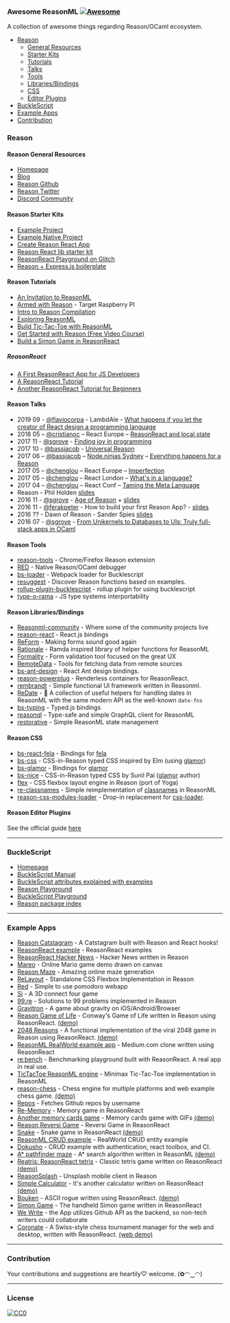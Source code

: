 ### **Awesome ReasonML** [![Awesome](https://cdn.rawgit.com/sindresorhus/awesome/d7305f38d29fed78fa85652e3a63e154dd8e8829/media/badge.svg)](https://github.com/sindresorhus/awesome)

A collection of awesome things regarding Reason/OCaml ecosystem.

- [Reason](#reason)
  - [General Resources](#reason-general-resources)
  - [Starter Kits](#reason-starter-kits)
  - [Tutorials](#reason-tutorials)
  - [Talks](#reason-talks)
  - [Tools](#reason-tools)
  - [Libraries/Bindings](#reason-librariesbindings)
  - [CSS](#reason-css)
  - [Editor Plugins](#reason-editor-plugins)
- [BuckleScript](#bucklescript)
- [Example Apps](#example-apps)
- [Contribution](#contribution)

### Reason
#### Reason General Resources
* [Homepage](https://reasonml.github.io/)
* [Blog](https://reasonml.github.io/blog/)
* [Reason Github](https://github.com/facebook/reason)
* [Reason Twitter](https://twitter.com/reasonml)
* [Discord Community](https://discord.gg/reasonml)

#### Reason Starter Kits
* [Example Project](https://reasonml.github.io/docs/en/installation)
* [Example Native Project](https://github.com/bsansouci/bsb-native-example)
* [Create Reason React App](https://github.com/reasonml-community/reason-scripts)
* [Reason React lib starter kit](https://github.com/katmai7/reason-react-rollup-starter-kit)
* [ReasonReact Playground on Glitch](https://glitch.com/~glitch-reason-react)
* [Reason + Express.js boilerplate](https://github.com/lalnuo/reasonml-express-boilerplate)

#### Reason Tutorials
* [An Invitation to ReasonML](https://protoship.io/blog/2017/05/10/an-invitation-to-reasonml.html)
* [Armed with Reason](http://kcsrk.info/reason/arm/2016/05/16/armed-with-reason/) - Target Raspberry PI
* [Intro to Reason Compilation](https://github.com/chenglou/intro-to-reason-compilation)
* [Exploring ReasonML](http://reasonmlhub.com/exploring-reasonml/toc.html)
* [Build Tic-Tac-Toe with ReasonML](https://medium.freecodecamp.org/learn-reasonml-by-building-tic-tac-toe-in-react-334203dd513c)
* [Get Started with Reason (Free Video Course)](https://egghead.io/courses/get-started-with-reason)
* [Build a Simon Game in ReasonReact](https://medium.com/@arecvlohe/lets-build-a-simon-game-in-reasonreact-pt-1-randos-c6db32bf4c1)

##### ReasonReact
* [A First ReasonReact App for JS Developers](https://jamesfriend.com.au/a-first-reason-react-app-for-js-developers)
* [A ReasonReact Tutorial](https://jaredforsyth.com/2017/07/05/a-reason-react-tutorial/)
* [Another ReasonReact Tutorial for Beginners](https://www.robinwieruch.de/reason-react-tutorial/)

#### Reason Talks
* 2019 09 - [@flaviocorpa](https://github.com/kutyel) - LambdAle - [What happens if you let the creator of React design a programming language](https://youtu.be/5IcG_BCGxEY)
* 2018 05 – [@cristianoc](https://github.com/cristianoc) – React Europe – [ReasonReact and local state](https://www.youtube.com/watch?v=qJnP-Vatp3M)
* 2017 11 - [@sgrove](https://github.com/sgrove) - [Finding joy in programming](https://vimeo.com/242081961)
* 2017 10 - [@bassjacob](https://github.com/bassjacob/) - [Universal Reason](https://www.youtube.com/watch?v=L0xz-ILKsLE)
* 2017 06 – [@bassjacob](https://github.com/bassjacob/) – [Node.ninjas Sydney](https://www.meetup.com/en-AU/sydney-node-ninjas/) – [Everything happens for a Reason ](https://www.youtube.com/watch?v=lLqLqFgsimQ&ab_channel=ANZCoders)
* 2017 05 – [@chenglou](https://github.com/chenglou) – React Europe – [Imperfection](https://www.youtube.com/watch?v=tCVXp6gFD8o)
* 2017 05 – [@chenglou](https://github.com/chenglou) – React London – [What's in a language?](https://www.youtube.com/watch?v=24S5u_4gx7w)
* 2017 04 – [@chenglou](https://github.com/chenglou) – React Conf – [Taming the Meta Language](https://www.youtube.com/watch?v=_0T5OSSzxms)
* Reason - Phil Holden [slides](http://philholden.me.uk/reason/reason.pdf)
* 2016 11 - [@sgrove](https://github.com/sgrove) - [Age of Reason](https://www.youtube.com/watch?v=8LCmLQ1-YqQ&t=6s) + [slides](https://sgrove.github.io/age-of-reason/)
* 2016 11 - [@ferakpeter](https://github.com/ferakpeter) - How to build your first Reason App? - [slides](https://docs.google.com/presentation/d/1iua5cdq5ecvj8NZqisjwhuhNb_1ljP45K9xMhgLoj8o/edit)
* 2016 ?? - Dawn of Reason - Sander Spies [slides](https://sanderspies.github.io/slides/dawn-of-reason.pdf)
* 2016 07 - [@sgrove](https://github.com/sgrove) - [From Unikernels to Databases to UIs: Truly full-stack apps in OCaml](https://youtu.be/QWfHrbSqnB0)


#### Reason Tools
* [reason-tools](https://github.com/reasonml/reason-tools) - Chrome/Firefox Reason extension
* [RED](https://github.com/frantic/red) - Native Reason/OCaml debugger
* [bs-loader](https://github.com/reasonml-community/bs-loader) - Webpack loader for Bucklescript
* [resuggest](https://github.com/GuillaumeSalles/resuggest) - Discover Reason functions based on examples.
* [rollup-plugin-bucklescript](https://github.com/shrynx/rollup-plugin-bucklescript) - rollup plugin for using bucklescript
* [type-o-rama](https://github.com/stereobooster/type-o-rama) - JS type systems interportability

#### Reason Libraries/Bindings
* [Reasonml-community](https://github.com/reasonml-community) - Where some of the community projects live
* [reason-react](https://github.com/reasonml/reason-react) - React.js bindings
* [ReForm](https://github.com/Astrocoders/reform) - Making forms sound good again
* [Rationale](https://github.com/jonlaing/rationale) - Ramda inspired library of helper functions for ReasonML
* [Formality](https://github.com/alexfedoseev/re-formality) - Form validation tool focused on the great UX
* [RemoteData](https://github.com/lrosa007/remotedata-re) - Tools for fetching data from remote sources
* [bs-ant-design](https://github.com/thangngoc89/bs-ant-design) - React Ant design bindings.
* [reason-powerplug](https://github.com/beizhedenglong/reason-powerplug) - Renderless containers for ReasonReact.
* [rembrandt](https://github.com/przemyslawjanpietrzak/rembrandt) - Simple functional UI framework written in Reasonml.
* [ReDate](https://github.com/mobily/re-date) - 📆 A collection of useful helpers for handling dates in ReasonML with the same modern API as the well-known `date-fns`
* [bs-typing](https://github.com/arecvlohe/bs-typing) - Typed.js bindings
* [reasonql](https://github.com/sainthkh/reasonql) - Type-safe and simple GraphQL client for ReasonML
* [restorative](https://github.com/paulshen/restorative) - Simple ReasonML state management

#### Reason CSS
* [bs-react-fela](https://github.com/astrada/bs-react-fela) - Bindings for [fela](https://github.com/rofrischmann/fela)
* [bs-css](https://github.com/SentiaAnalytics/bs-css) - CSS-in-Reason typed CSS inspired by Elm (using [glamor](https://github.com/threepointone/glamor))
* [bs-glamor](https://github.com/poeschko/bs-glamor) - Bindings for [glamor](https://github.com/threepointone/glamor)
* [bs-nice](https://github.com/threepointone/bs-nice) - CSS-in-Reason typed CSS by Sunil Pai ([glamor](https://github.com/threepointone/glamor) author)
* [flex](https://github.com/jordwalke/flex) - CSS flexbox layout engine in Reason (port of Yoga)
* [re-classnames](https://github.com/alexfedoseev/re-classnames) - Simple reimplementation of [classnames](https://github.com/JedWatson/classnames) in ReasonML
* [reason-css-modules-loader](https://github.com/sainthkh/reason-css-modules-loader) - Drop-in replacement for [css-loader](https://github.com/webpack-contrib/css-loader).

#### Reason Editor Plugins

See the official guide [here](https://reasonml.github.io/docs/en/global-installation.html)

----
### BuckleScript
* [Homepage](https://bucklescript.github.io/)
* [BuckleScript Manual](https://bucklescript.github.io/docs/)
* [BuckleScript attributes explained with examples](https://github.com/moroshko/bs-blabla)
* [Reason Playground](https://reasonml.github.io/en/try.html)
* [BuckleScript Playground](https://bucklescript.github.io/bucklescript-playground/index.html)
* [Reason package index](https://redex.github.io/)

---
### Example Apps
* [Reason Catstagram](https://github.com/kutyel/reason-catstagram) - A Catstagram built with Reason and React hooks!
* [ReasonReact example](https://github.com/reasonml-community/reason-react-example) - ReasonReact examples
* [ReasonReact Hacker News](https://github.com/reasonml-community/reason-react-hacker-news) - Hacker News written in Reason
* [Mareo](https://github.com/reasonml-community/Mareo) - Online Mario game demo drawn on canvas
* [Reason Maze](https://github.com/jaredly/reason-maze) - Amazing online maze generation
* [ReLayout](https://github.com/jordwalke/ReLayout) - Standalone CSS Flexbox Implementation in Reason
* [Red](https://github.com/excitement-engineer/Red) - Simple to use pomodoro webapp
* [Si](https://github.com/scottcheng/si-reason) - A 3D connect four game
* [99.re](https://github.com/shrynx/99.re) - Solutions to 99 problems implemented in Reason
* [Gravitron](https://github.com/jaredly/gravitron) - A game about gravity on iOS/Android/Browser
* [Reason Game of Life](https://github.com/alanrsoares/reasonml-game-of-life) - Conway's Game of Life written in Reason using ReasonReact. [(demo)](https://alanrsoares.github.io/reasonml-game-of-life/)
* [2048 Reasons](https://github.com/alanrsoares/2048-reasons) - A functional implementation of the viral 2048 game in Reason using ReasonReact. [(demo)](https://alanrsoares.github.io/2048-reasons/)
* [ReasonML RealWorld example app](https://github.com/gothinkster/reasonml-realworld-example-app) - Medium.com clone written using ReasonReact
* [re:bench](https://github.com/rebench/rebench.github.io) - Benchmarking playground built with ReasonReact. A real app in real use.
* [TicTacToe ReasonML engine](https://github.com/venil7/ReasonML-TicTacToe) - Minimax Tic-Tac-Toe implementation in ReasonML
* [reason-chess](https://github.com/venil7/reason-chess) - Chess engine for multiple platforms and web example chess game. [(demo)](http://darkruby.co.uk/reason-chess/)
* [Repos](https://github.com/lrosa007/repos) - Fetches Github repos by username
* [Re-Memory](https://github.com/dtasic/re-memory) - Memory game in ReasonReact
* [Another memory cards game](https://github.com/liubko/reason-memory-gifs) - Memory cards game with GIFs [(demo)](https://liubko.github.io/reason-memory-gifs/)
* [Reason Reversi Game](https://github.com/marmelab/reversi-reason) - Reversi Game in ReasonReact
* [Snake](https://github.com/rdavison/llama-snake/tree/master/websnake) - Snake game in ReasonReact [(demo)](http://192.241.133.216/projects/websnake/index.html)
* [ReasonML CRUD example](https://github.com/monadoy/reasonml-crud-example) - RealWorld CRUD entity example
* [Dokusho](https://github.com/rawtoast/dokusho) - CRUD example with authentication, react toolbox, and CI.
* [A* pathfinder maze](https://github.com/puemos/reasonml-astar-maze) -  A* search algorithm written in ReasonML [(demo)](https://puemos.github.io/reasonml-astar-maze)
* [Reatris: ReasonReact tetris](https://github.com/denis-ok/reasonml-reatris) - Classic tetris game written on ReasonReact [(demo)](https://denis-ok.github.io/reasonml-reatris/)
* [ReasonSplash](https://github.com/smartlogic/reasonsplash) - Unsplash mobile client in Reason
* [Simple Calculator](https://github.com/jimmyhuco/simple-calculator) - It's another calculator written on ReasonReact [(demo)](https://jimmyhuco.github.io/simple-calculator)
* [Bouken](https://github.com/rawtoast/bouken) - ASCII rogue written using ReasonReact. [(demo)](https://bouken-dtangmsuhe.now.sh)
* [Simon Game](https://github.com/arecvlohe/reason-react-simon-game/tree/master) - The handheld Simon game written in ReasonReact
* [We Write](https://github.com/leomayleomay/we-write-app) - the App utilizes Github API as the backend, so non-tech writers could collaborate
* [Coronate](https://github.com/johnridesabike/coronate) - A Swiss-style chess tournament manager for the web and desktop, written with ReasonReact. [(web demo)](https://johnridesa.bike/coronate/)

---
### Contribution

Your contributions and suggestions are heartily♡ welcome. (✿◠‿◠)

---
### License
[![CC0](http://i.creativecommons.org/p/zero/1.0/88x31.png)](http://creativecommons.org/publicdomain/zero/1.0/)
